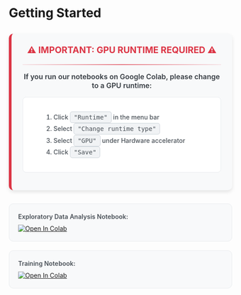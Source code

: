 # Getting Started

<div style="background-color: #f8f9fa; padding: 25px; border-left: 6px solid #dc3545; border-radius: 10px; box-shadow: 0 4px 8px rgba(0,0,0,0.1); margin: 30px 0;">
  <h3 style="margin-top: 0; text-align: center; color: #dc3545; font-size: 20px;">⚠️ IMPORTANT: GPU RUNTIME REQUIRED ⚠️</h3>
  <hr style="border: none; height: 2px; background: linear-gradient(to right, rgba(220,53,69,0.1), rgba(220,53,69,0.7), rgba(220,53,69,0.1)); margin: 15px 0;">
  <p style="font-weight: 600; text-align: center; color: #343a40; font-size: 16px;">If you run our notebooks on Google Colab, please change to a GPU runtime:</p>
  <div style="background-color: #fff; border-radius: 8px; padding: 18px 25px; border: 1px solid #e9ecef; margin: 15px 0;">
    <ol style="font-weight: 500; margin-left: 20px; color: #495057; line-height: 1.8;">
      <li>Click <span style="background-color: #f1f3f5; padding: 4px 8px; border-radius: 5px; font-family: monospace; color: #495057; border: 1px solid #ced4da;">"Runtime"</span> in the menu bar</li>
      <li>Select <span style="background-color: #f1f3f5; padding: 4px 8px; border-radius: 5px; font-family: monospace; color: #495057; border: 1px solid #ced4da;">"Change runtime type"</span></li>
      <li>Select <span style="background-color: #f1f3f5; padding: 4px 8px; border-radius: 5px; font-family: monospace; color: #495057; border: 1px solid #ced4da;">"GPU"</span> under Hardware accelerator</li>
      <li>Click <span style="background-color: #f1f3f5; padding: 4px 8px; border-radius: 5px; font-family: monospace; color: #495057; border: 1px solid #ced4da;">"Save"</span></li>
    </ol>
  </div>
</div>

<div style="display: flex; flex-direction: column; gap: 20px; margin: 30px 0;">
  <div style="background-color: #f8f9fa; padding: 20px; border-radius: 10px; border: 1px solid #e9ecef; transition: all 0.3s ease;">
    <p style="margin: 0 0 10px 0; font-weight: 600; color: #495057;">Exploratory Data Analysis Notebook:</p>
    <a href="https://colab.research.google.com/github/cottascience/crosstalk-q1-2025/blob/main/EDA.ipynb" style="display: inline-block;">
      <img src="https://colab.research.google.com/assets/colab-badge.svg" alt="Open In Colab" style="margin: 0;">
    </a>
  </div>

  <div style="background-color: #f8f9fa; padding: 20px; border-radius: 10px; border: 1px solid #e9ecef; transition: all 0.3s ease;">
    <p style="margin: 0 0 10px 0; font-weight: 600; color: #495057;">Training Notebook:</p>
    <a href="https://colab.research.google.com/github/cottascience/crosstalk-q1-2025/blob/main/notebook.ipynb" style="display: inline-block;">
      <img src="https://colab.research.google.com/assets/colab-badge.svg" alt="Open In Colab" style="margin: 0;">
    </a>
  </div>
</div>

